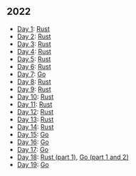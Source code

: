 ## 2022

* [Day 1](https://adventofcode.com/2022/day/1): [Rust](day1-rust/src/lib.rs)
* [Day 2](https://adventofcode.com/2022/day/2): [Rust](day2-rust/src/lib.rs)
* [Day 3](https://adventofcode.com/2022/day/3): [Rust](day3-rust/src/lib.rs)
* [Day 4](https://adventofcode.com/2022/day/4): [Rust](day4-rust/src/lib.rs)
* [Day 5](https://adventofcode.com/2022/day/5): [Rust](day5-rust/src/lib.rs)
* [Day 6](https://adventofcode.com/2022/day/6): [Rust](day6-rust/src/lib.rs)
* [Day 7](https://adventofcode.com/2022/day/7): [Go](day7-go/main.go)
* [Day 8](https://adventofcode.com/2022/day/8): [Rust](day8-rust/src/lib.rs)
* [Day 9](https://adventofcode.com/2022/day/9): [Rust](day9-rust/src/lib.rs)
* [Day 10](https://adventofcode.com/2022/day/10): [Rust](day10-rust/src/lib.rs)
* [Day 11](https://adventofcode.com/2022/day/11): [Rust](day11-rust/src/lib.rs)
* [Day 12](https://adventofcode.com/2022/day/12): [Rust](day12-rust/src/lib.rs)
* [Day 13](https://adventofcode.com/2022/day/13): [Rust](day13-rust/src/lib.rs)
* [Day 14](https://adventofcode.com/2022/day/14): [Rust](day14-rust/src/lib.rs)
* [Day 15](https://adventofcode.com/2022/day/15): [Go](day15-go/main.go)
* [Day 16](https://adventofcode.com/2022/day/16): [Go](day16-go/main.go)
* [Day 17](https://adventofcode.com/2022/day/16): [Go](day17-go/main.go)
* [Day 18](https://adventofcode.com/2022/day/16): [Rust (part 1)](day18-rust/src/lib.rs), [Go (part 1 and 2)](day18-go/main.go)
* [Day 19](https://adventofcode.com/2022/day/19): [Go](day19-go/main.go)
